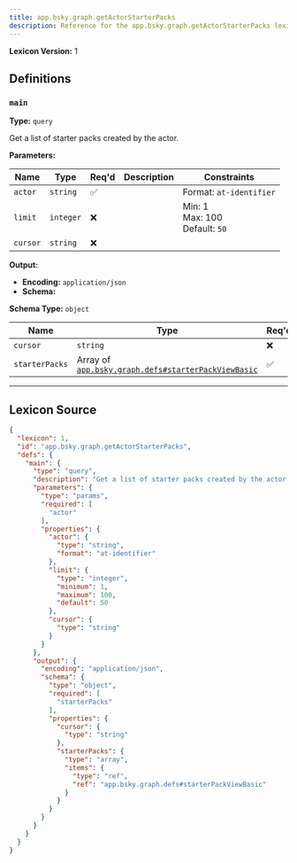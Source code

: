 ```yaml
---
title: app.bsky.graph.getActorStarterPacks
description: Reference for the app.bsky.graph.getActorStarterPacks lexicon
---
```

**Lexicon Version:** 1

## Definitions

<a name="main"></a>
### `main`

**Type:** `query`

Get a list of starter packs created by the actor.

**Parameters:**

| Name | Type | Req'd  | Description | Constraints |
|------|------|----------|-------------|-------------|
| `actor` | `string` | ✅  |  | Format: `at-identifier` |
| `limit` | `integer` | ❌  |  | Min: 1<br/>Max: 100<br/>Default: `50` |
| `cursor` | `string` | ❌  |  |  |
**Output:**

- **Encoding:** `application/json`
- **Schema:**

**Schema Type:** `object`

| Name | Type | Req'd  | Description | Constraints |
|------|------|----------|-------------|-------------|
| `cursor` | `string` | ❌  |  |  |
| `starterPacks` | Array of [`app.bsky.graph.defs#starterPackViewBasic`](lexicons/app/bsky/graph/defs#starterPackViewBasic) | ✅  |  |  |

---

## Lexicon Source
```json
{
  "lexicon": 1,
  "id": "app.bsky.graph.getActorStarterPacks",
  "defs": {
    "main": {
      "type": "query",
      "description": "Get a list of starter packs created by the actor.",
      "parameters": {
        "type": "params",
        "required": [
          "actor"
        ],
        "properties": {
          "actor": {
            "type": "string",
            "format": "at-identifier"
          },
          "limit": {
            "type": "integer",
            "minimum": 1,
            "maximum": 100,
            "default": 50
          },
          "cursor": {
            "type": "string"
          }
        }
      },
      "output": {
        "encoding": "application/json",
        "schema": {
          "type": "object",
          "required": [
            "starterPacks"
          ],
          "properties": {
            "cursor": {
              "type": "string"
            },
            "starterPacks": {
              "type": "array",
              "items": {
                "type": "ref",
                "ref": "app.bsky.graph.defs#starterPackViewBasic"
              }
            }
          }
        }
      }
    }
  }
}
```
